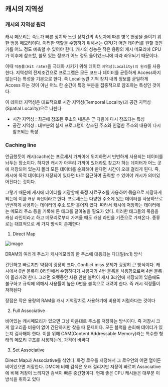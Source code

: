 ## 캐시의 지역성

### 캐시의 지역성 원리

캐시 메모리는 속도가 빠른 장치와 느린 장치간의 속도차에 따른 병목 현상을 줄이기 위한 범용 메모리이다. 이러한 역할을
수행하기 위해서는 CPU가 어떤 데이터를 원할 것인가를 어느 정도 예측할 수 있어야 한다. 캐시의 성능은 작은 용량의 캐시
메모리에 CPU가 이후에 참조할, 쓸모 있는 정보가 어느 정도 들어있느냐에 따라 좌우되기 때문이다.

이때 ```적중률(Hit rate)```을 극대화 시키기 위해 데이터 ```지역성(Locality)의 원리```를 사용한다. 지역성의 전제조건으로
프로그램은 모든 코드나 데이터를 균등하게 Access하지 않는다는 특성을 기본으로 한다. 즉 Locality란 기억 장치 내의 정보를
균일하게 Access 하는 것이 아닌 어느 한 순간에 특정 부분을 집중적으로 참조하는 특성인 것이다.

이 데이터 지역성은 대표적으로 시간 지역성(Temporal Locality)과 공간 지역성(Spatial Locality)으로 나뉜다
- 시간 지역성 : 최근에 참조된 주소의 내용은 곧 다음에 다시 참조되는 특성
- 공간 지역성 : 대부분의 실제 프로그램이 참조된 주소와 인접한 주소의 내용이 다시 참조되는 특성

### Caching line

언급했듯이 캐시(cache)는 프로세서 가까이에 위치하면서 빈번하게 사용되는 데이터를 놔두는 장소이다. 하지만 캐시가
아무리 가까이 있더라도 찾고자 하는 데이터가 어느 곳에 저장되어 있는지 몰라 모든 데이터를 순회해야 한다면 시간이
오래 걸리게 된다. 즉, 캐시에 목적 데이터가 저장되어 있다면 바로 접근하여 출력할 수 있어야 캐시가 의미있어진다는
것이다.

그렇기 때문에 캐시에 데이터를 저장할때 특정 자료구조를 사용하여 묶음으로 저장하게 되는데 이를 ```캐싱 라인```이라고
한다. 프로세스는 다양한 주소에 있는 데이터를 사용하므로 빈번하게 사용하는 데이터의 주소 또한 흩어져 있다. 따라서
캐시에 저장하는 데이터에는 메모리 주소 등을 기록해 둔 태그를 달아놓을 필요가 있다. 이러한 태그들의 묶음을 캐싱
라인이라고 하고 메모리로부터 가져올 때도 캐싱 라인을 기준으로 가져온다. 종류로는 대표적으로 세 가지 방식이 존재한다

1. Direct Map

![image](https://user-images.githubusercontent.com/67304980/131681589-e74f3918-e42d-4555-9b7b-1fc1069beb78.png)

DRAM의 여러개 주소가 캐시메모리의 한 주소에 대응되는 다대일(n:1) 방식

간단하고 빠르지만 약점이 굉장히 크다. Conflict miss 문제가 굉장히 큰 방식이다. 캐시에서 0번 블록이 0라인에서 
수행하다가 사용자가 4번 블록을 사용함으로써 4번 블록이 올라가려 한다. 그러면 오랫동안 사용 안한 블럭이 캐시 3라인에
저장되어 있음에도 불구하고 규칙에 의해서 사용률이 높은 0번을 블록으로 내려야 한다. 즉 캐시 적정률이 저하된다

장점은 작은 용량의 RAM을 캐시 기억장치로 사용하기에 비용이 저렴하다는 것이다

2. Full Associative
  
비어있는 캐시메모리가 있으면 그냥 마음대로 주소를 저장하는 방식이다. 즉 저장시 크게 알고리즘 비용이 없어 간단하지만
찾을 때 문제이다. 모든 블럭을 순회해 데이터가 있는지 검사해야 한다. 이를 위해 CAM(Content Addressable Memory)라는
특수한 형태의 메모리 구조를 사용하는데, 가격이 비싸다


3. Set Associative
  
Direct Map과 Associative를 섞었다. 특정 로우를 지정해서 그 로우안의 어떤 열이든 비어있으면 저장한다.
DMC에 비해 검색은 오래 걸리지만 저장이 빠르며 Associative에 비해 저장이 느리지만 검색이 빠른 중간형이다.
현재 좋은 CPU 캐시들은 대부분 이 방식을 취하고 있다


























